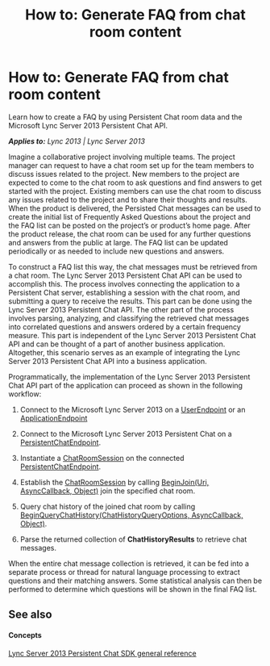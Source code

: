 ﻿---
title: 'How to: Generate FAQ from chat room content'
TOCTitle: 'How to: Generate FAQ from chat room content'
ms:assetid: 7ab3447d-dc47-4bc6-afab-2cf6a93b277b
ms:mtpsurl: https://msdn.microsoft.com/en-us/library/Dn465893(v=office.15)
ms:contentKeyID: 57101346
ms.date: 07/24/2014
mtps_version: v=office.15
---

# How to: Generate FAQ from chat room content

Learn how to create a FAQ by using Persistent Chat room data and the Microsoft Lync Server 2013 Persistent Chat API.


_**Applies to:** Lync 2013 | Lync Server 2013_

Imagine a collaborative project involving multiple teams. The project manager can request to have a chat room set up for the team members to discuss issues related to the project. New members to the project are expected to come to the chat room to ask questions and find answers to get started with the project. Existing members can use the chat room to discuss any issues related to the project and to share their thoughts and results. When the product is delivered, the Persisted Chat messages can be used to create the initial list of Frequently Asked Questions about the project and the FAQ list can be posted on the project’s or product’s home page. After the product release, the chat room can be used for any further questions and answers from the public at large. The FAQ list can be updated periodically or as needed to include new questions and answers.

To construct a FAQ list this way, the chat messages must be retrieved from a chat room. The Lync Server 2013 Persistent Chat API can be used to accomplish this. The process involves connecting the application to a Persistent Chat server, establishing a session with the chat room, and submitting a query to receive the results. This part can be done using the Lync Server 2013 Persistent Chat API. The other part of the process involves parsing, analyzing, and classifying the retrieved chat messages into correlated questions and answers ordered by a certain frequency measure. This part is independent of the Lync Server 2013 Persistent Chat API and can be thought of a part of another business application. Altogether, this scenario serves as an example of integrating the Lync Server 2013 Persistent Chat API into a business application.

Programmatically, the implementation of the Lync Server 2013 Persistent Chat API part of the application can proceed as shown in the following workflow:

1.  Connect to the Microsoft Lync Server 2013 on a [UserEndpoint](https://msdn.microsoft.com/en-us/library/hh348819\(v=office.15\)) or an [ApplicationEndpoint](https://msdn.microsoft.com/en-us/library/hh384825\(v=office.15\))

2.  Connect to the Microsoft Lync Server 2013 Persistent Chat on a [PersistentChatEndpoint](https://msdn.microsoft.com/en-us/library/jj267567\(v=office.15\)).

3.  Instantiate a [ChatRoomSession](https://msdn.microsoft.com/en-us/library/jj265925\(v=office.15\)) on the connected [PersistentChatEndpoint](https://msdn.microsoft.com/en-us/library/jj267567\(v=office.15\)).

4.  Establish the [ChatRoomSession](https://msdn.microsoft.com/en-us/library/jj265925\(v=office.15\)) by calling [BeginJoin(Uri, AsyncCallback, Object)](https://msdn.microsoft.com/en-us/library/jj267599\(v=office.15\)) join the specified chat room.

5.  Query chat history of the joined chat room by calling [BeginQueryChatHistory(ChatHistoryQueryOptions, AsyncCallback, Object)](https://msdn.microsoft.com/en-us/library/jj267612\(v=office.15\)).

6.  Parse the returned collection of **ChatHistoryResults** to retrieve chat messages.

When the entire chat message collection is retrieved, it can be fed into a separate process or thread for natural language processing to extract questions and their matching answers. Some statistical analysis can then be performed to determine which questions will be shown in the final FAQ list.

## See also

#### Concepts

[Lync Server 2013 Persistent Chat SDK general reference](lync-server-2013-persistent-chat-sdk-general-reference.md)

